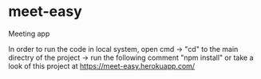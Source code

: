 # meet-easy
Meeting app

In order to run the code in local system, open cmd 
-> "cd" to the main directry of the project 
-> run the following comment "npm install"
or take a look of this project at https://meet-easy.herokuapp.com/
